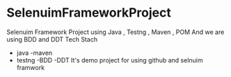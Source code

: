 # SelenuimFrameworkProject
Selenuim Framework Project using Java , Testng , Maven  , POM
And we are using BDD and DDT
Tech Stach 
- java
-maven
- testng
-BDD 
-DDT
It's demo project for using github and selnuim framwork
